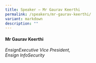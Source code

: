 ```yaml
---
title: Speaker – Mr Gaurav Keerthi
permalink: /speakers/mr-gaurav-keerthi/
variant: markdown
description: ""
---
```

#### **Mr Gaurav Keerthi**

*EnsignExecutive Vice President, <br> Ensign InfoSecurity*